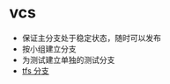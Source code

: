 # vcs

- 保证主分支处于稳定状态，随时可以发布
- 按小组建立分支
- 为测试建立单独的测试分支
- [tfs 分支](https://www.cnblogs.com/zhang-wenbin/p/5867744.html)
